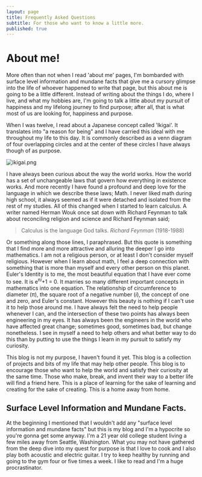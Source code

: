 ```yaml
---
layout: page
title: Frequently Asked Questions
subtitle: For those who want to know a little more.
published: true
---
```

# About me!

More often than not when I read 'about me' pages, I'm bombarded with surface level information and mundane facts that give me a cursory glimpse into the life of whoever happened to write that page, but this about me is going to be a little different. Instead of writing about the things I do, where I live, and what my hobbies are, I'm going to talk a little about my pursuit of happiness and my lifelong journey to find purpose; after all, that is what most of us are looking for, happiness and purpose.

When I was twelve, I read about a Japanese concept called 'Ikigai'. It translates into "a reason for being" and I have carried this ideal with me throughout my life to this day. It is commonly described as a venn diagram of four overlapping circles and at the center of these circles I have always though of as purpose.

![ikigai.png]({{site.baseurl}}/img/ikigai.png)

I have always been curious about the way the world works. How the world has a set of unchangeable laws that govern how everything in existence works. And more recently I have found a profound and deep love for the language in which we describe these laws; Math. I never liked math during high school, it always seemed as if it were detached and isolated from the rest of my studies. All of this changed when I started to learn calculus. A writer named Herman Wouk once sat down with Richard Feynman to talk about reconciling religion and science and Richard Feynman said;

> Calculus is the language God talks.
> *Richard Feynman* (1918-1988)


Or something along those lines, I paraphrased. But this quote is something that I find more and more attractive and alluring the deeper I go into mathematics. I am not a religious person, or at least I don't consider myself religious. However when I learn about math, I feel a deep connection with something that is more than myself and every other person on this planet. Euler's Identity is to me, the most beautiful equation that I have ever come to see. It is e<sup>π*i*</sup>+1 = 0. It marries so many different important concepts in mathematics into one equation. The relationship of circumference to diameter (π), the square root of a negative number (*i*), the concept of one and zero, and Euler's constant.  However this beauty is nothing if I can't use it to help those around me. I have always felt the need to help people whenever I can, and the intersection of these two points has always been engineering in my eyes. It has always been the engineers in the world who have affected great change; sometimes good, sometimes bad, but change nonetheless. I see in myself a need to help others and what better way to do this than by putting to use the things I learn in my pursuit to satisfy my curiosity.

This blog is not my purpose, I haven't found it yet. This blog is a collection of projects and bits of my life that may help other people. This blog is to encourage those who want to help the world and satisfy their curiosity at the same time. Those who make, break, and invent their way to a better life will find a friend here. This is a place of learning for the sake of learning and creating for the sake of creating. This is a home away from home.

## Surface Level Information and Mundane Facts.

At the beginning I mentioned that I wouldn't add any "surface level information and mundane facts" but this is my blog and I'm a hypocrite so you're gonna get some anyway. I'm a 21 year old college student living a few miles away from Seattle, Washington. What you may not have gathered from the deep dive into my quest for purpose is that I love to cook and I also play both acoustic and electric guitar. I try to keep healthy by running and going to the gym four or five times a week. I like to read and I'm a huge procrastinator.

